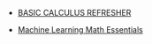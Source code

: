 * [BASIC CALCULUS REFRESHER](http://www.stat.wisc.edu/~ifischer/calculus.pdf)

* [Machine Learning Math Essentials](http://courses.washington.edu/css490/2012.Winter/lecture_slides/02_math_essentials.pdf)
